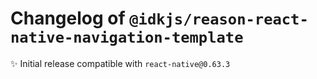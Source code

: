# Changelog of `@idkjs/reason-react-native-navigation-template`

✨ Initial release compatible with `react-native@0.63.3`
